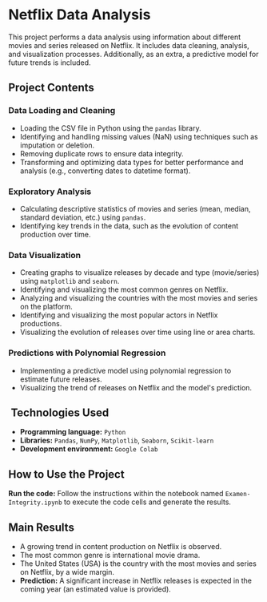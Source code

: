 
# Netflix Data Analysis

This project performs a data analysis using information about different movies and series released on Netflix. It includes data cleaning, analysis, and visualization processes. Additionally, as an extra, a predictive model for future trends is included.

## Project Contents

### Data Loading and Cleaning

* Loading the CSV file in Python using the `pandas` library.
* Identifying and handling missing values (NaN) using techniques such as imputation or deletion.
* Removing duplicate rows to ensure data integrity.
* Transforming and optimizing data types for better performance and analysis (e.g., converting dates to datetime format).

### Exploratory Analysis

* Calculating descriptive statistics of movies and series (mean, median, standard deviation, etc.) using `pandas`.
* Identifying key trends in the data, such as the evolution of content production over time.

### Data Visualization

* Creating graphs to visualize releases by decade and type (movie/series) using `matplotlib` and `seaborn`.
* Identifying and visualizing the most common genres on Netflix.
* Analyzing and visualizing the countries with the most movies and series on the platform.
* Identifying and visualizing the most popular actors in Netflix productions.
* Visualizing the evolution of releases over time using line or area charts.

### Predictions with Polynomial Regression

* Implementing a predictive model using polynomial regression to estimate future releases.
* Visualizing the trend of releases on Netflix and the model's prediction.

## ️ Technologies Used

* **Programming language:** `Python`
* **Libraries:** `Pandas`, `NumPy`, `Matplotlib`, `Seaborn`, `Scikit-learn`
* **Development environment:** `Google Colab`

## How to Use the Project

**Run the code:** Follow the instructions within the notebook named `Examen-Integrity.ipynb` to execute the code cells and generate the results.

## Main Results

* A growing trend in content production on Netflix is observed.
* The most common genre is international movie drama.
* The United States (USA) is the country with the most movies and series on Netflix, by a wide margin.
* **Prediction:** A significant increase in Netflix releases is expected in the coming year (an estimated value is provided).
